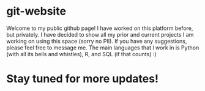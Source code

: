 # git-website

Welcome to my public github page! I have worked on this platform before, but privately. I have decided to show all my prior and current projects I am working on using this space (sorry no PII). If you have any suggestions, please feel free to message me. The main languages that I work in is Python (with all its bells and whistles), R, and SQL (if that counts)  :)

# Stay tuned for more updates!
